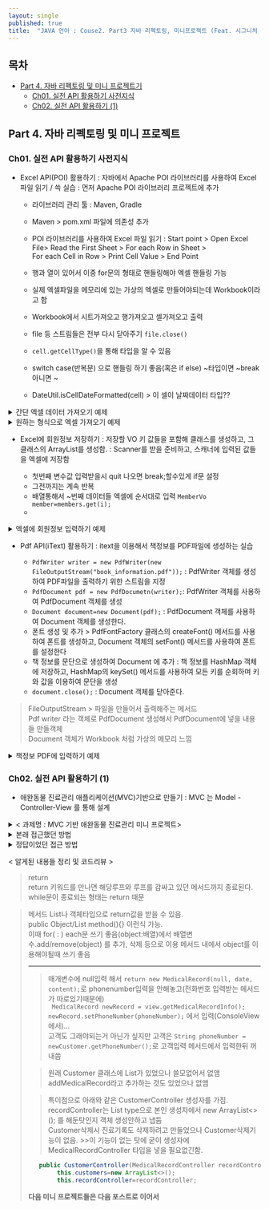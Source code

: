 ```yaml
---
layout: single
published: true
title:  "JAVA 언어 : Couse2. Part3 자바 리펙토링, 미니프로젝트 (Feat. 시그니처 백엔드 강의)"
---
```




## 목차

- [Part 4. 자바 리펙토링 및 미니 프로젝트기](#part3-api-활용하기-1)
  * [Ch01. 실전 API 활용하기 사전지식](#ch01-실전-api-활용하기-사전지식)
  * [Ch02. 실전 API 활용하기 (1)](#ch02-실전-api-활용하기-1)

## Part 4. 자바 리펙토링 및 미니 프로젝트

### Ch01. 실전 API 활용하기 사전지식

* Excel API(POI) 활용하기
  : 자바에서 Apache POI 라이브러리를 사용하여 Excel 파일 읽기 / 쓱 실습
  : 먼저 Apache POI 라이브러리 프로젝트에 추가

  - 라이브러리 관리 툴 : Maven, Gradle
  - Maven > pom.xml 파일에 의존성 추가
  - POI 라이브러리를 사용하여 Excel 파일 읽기
    : Start point > Open Excel File> Read the First Sheet > For each Row in Sheet >  
    For each Cell in Row > Print Cell Value > End Point
  - 행과 열이 있어서 이중 for문의 형태로 핸들링해야 엑셀 핸들링 가능
  - 실제 엑셀파일을 메모리에 있는 가상의 엑셀로 만들어야되는데  Workbook이라고 함
  - Workbook에서 시트가져오고 행가져오고 셀가져오고 출력
  - file 등 스트림들은 전부 다시 닫아주기 `file.close()`


  - `cell.getCellType()`을 통해 타입을 알 수 있음
  - switch case(반복문) 으로 핸들링 하기 좋음(혹은 if else) ~타입이면 ~break 아니면 ~
  - DateUtil.isCellDateFormatted(cell) > 이 셀이 날짜데이터 타입??

<details>
  <summary>
    간단 엑셀 데이터 가져오기 예제
  </summary>

<div markdown="1">
  <br>

```java
import java.io.File;
import java.io.FileInputStream;
import java.io.IOException;

public class ExcelExample {
    public static void main(String[] args) {
        try{
            FileInputStream file=new FileInputStream(new File("example.xlsx"));
            //파일에서 읽어와야됨. 파일이름 적어줘야됨. 실제 엑셀파일
            //실제 엑셀파일을 메모리에 있는 가상의 엑셀로 만들어야되는데  Workbook이라고 함
            Workbook workbook= WorkbookFactory.create(file);
            Sheet sheet=workbook.getSheetAt(0);
            for(Row row: sheet){
                for(Cell cell: row){
                    System.out.print(cell+"\t");
                }
                System.out.println();//줄바꿈
            }
            file.close();
            System.out.println("엑셀에서 데이터 읽어오기 성공");
        }catch(IOException e){
            e.printStackTrace();
        }
    }
}
```

</div>
</details>


<details>
  <summary>
    원하는 형식으로 엑셀 가져오기 예제
  </summary>

<div markdown="1">
  <br>


```java
public class ExcelExample {
  public static void main(String[] args) {
    try {
      FileInputStream file = new FileInputStream(new File("example.xlsx"));
      Workbook workbook = WorkbookFactory.create(file);
      Sheet sheet = workbook.getSheetAt(0);
      for (Row row : sheet) {
        for (Cell cell : row) {
          switch (cell.getCellType()) {
            case NUMERIC:
            if (DateUtil.isCellDateFormatted(cell)) {
              Date dateValue = cell.getDateCellValue();
              DateFormat dateFormat = new SimpleDateFormat("yyyy-MM-dd");
              String formattedDate = dateFormat.format(dateValue);
              System.out.print(formattedDate + "\t");
            } else {
              double numericValue = cell.getNumericCellValue();
            if (numericValue == Math.floor(numericValue)) {
              int intValue = (int) numericValue;
              System.out.print(intValue + "\t");
            } else {
              System.out.print(numericValue + "\t");
              }
            }
          break;
          case STRING:
              String stringValue = cell.getStringCellValue();
              System.out.print(stringValue + "\t");
              break;
              case BOOLEAN:
              boolean booleanValue = cell.getBooleanCellValue();
              System.out.print(booleanValue + "\t");
              break;
          case FORMULA:
            String formulaValue = cell.getCellFormula();
            System.out.print(formulaValue + "\t");
            break;
          case BLANK:
            System.out.print("\t");
            break;
            default:
            System.out.print("\t");
            break;
            }
            }
            System.out.println();
            }
            file.close();
            } catch (IOException e) {
        e.printStackTrace();
      }
    }
}
```

</div>
</details>

* Excel에 회원정보 저장하기
  : 저장할 VO 키 값들을 포함해 클래스를 생성하고, 그 클래스의 ArrayList를 생성함.
  : Scanner를 받을 준비하고, 스캐너에 입력된 값들을 엑셀에 저장함

  - 첫번째 변수값 입력받을시 quit 나오면 break;할수있게 if문 설정
  - 그전까지는 계속 반복
  - 배열통해서 ~번째 데이터들 엑셀에 순서대로 입력 `MemberVo member=members.get(i);`
  - 
 



<details>
  <summary>
    엑셀에 회원정보 입력하기 예제
  </summary>

<div markdown="1">
  <br>

VO클래스 만들기
```java
public class Member {
  private String name;
  private int age;
  private String birthdate;
  private String phone;
  private String address;
  private boolean isMarried;
  // 생성자, getter, setter, toString()
}
```


```java
import java.io.File;
import java.io.FileOutputStream;
import java.io.IOException;
import java.util.ArrayList;
import java.util.List;
import java.util.Scanner;
import org.apache.poi.ss.usermodel.Cell;
import org.apache.poi.ss.usermodel.Row;
import org.apache.poi.ss.usermodel.Sheet;
import org.apache.poi.xssf.usermodel.XSSFWorkbook;

public class ExcelWriter {
public static void main(String[] args) {
Scanner scanner = new Scanner(System.in);
List<MemberVO> members = new ArrayList<>();
while (true) {
System.out.print("이름을 입력하세요:");
String name = scanner.nextLine();
if (name.equals("quit")) {
break;
}
System.out.print("나이를 입력하세요:");
int age = scanner.nextInt();
scanner.nextLine(); // 개행문자 제거
System.out.print("생년월일을 입력하세요:");
String birthdate = scanner.nextLine();
System.out.print("전화번호를 입력하세요:");
String phone = scanner.nextLine();
System.out.print("주소를 입력하세요:");
String address = scanner.nextLine();
System.out.print("결혼여부를 입력하세요 (true/false):");
boolean isMarried = scanner.nextBoolean();
scanner.nextLine(); // 개행문자 제거
MemberVO member = new MemberVO(name, age, birthdate, phone, address, isMarried);
members.add(member);
}
scanner.close();

try {
XSSFWorkbook workbook = new XSSFWorkbook();
Sheet sheet = workbook.createSheet("회원 정보");
// 헤더 생성
Row headerRow = sheet.createRow(0);
headerRow.createCell(0).setCellValue("이름");
headerRow.createCell(1).setCellValue("나이");
headerRow.createCell(2).setCellValue("생년월일");
headerRow.createCell(3).setCellValue("전화번호");
headerRow.createCell(4).setCellValue("주소");
headerRow.createCell(5).setCellValue("결혼여부");
// 데이터 생성
for (int i = 0; i < members.size(); i++) {
MemberVO member = members.get(i);
Row row = sheet.createRow(i + 1);
row.createCell(0).setCellValue(member.getName());
row.createCell(1).setCellValue(member.getAge());
row.createCell(2).setCellValue(member.getBirthdate());
row.createCell(3).setCellValue(member.getPhone());
row.createCell(4).setCellValue(member.getAddress());
Cell marriedCell = row.createCell(5);
marriedCell.setCellValue(member.isMarried());
}
// 엑셀 파일 저장
String filename = "members.xlsx";
FileOutputStream outputStream = new FileOutputStream(new File(filename));
workbook.write(outputStream);
workbook.close();
System.out.println("엑셀 파일이 저장되었습니다: " + filename);
} catch (IOException e) {
System.out.println("엑셀 파일 저장 중 오류가 발생했습니다.");
e.printStackTrace();
}
}
}

```

</div>
</details>

* Pdf API(iText) 활용하기
  : itext을 이용해서 책정보를 PDF파일에 생성하는 실습

  - `PdfWriter writer = new PdfWriter(new FileOutputStream("book_information.pdf"));` : PdfWriter 객체를 생성하여 PDF파일을 출력하기 위한 스트림을 지정
  - `PdfDocument pdf = new PdfDocumetn(writer);`: PdfWriter 객체를 사용하여 PdfDocument 객체를 생성
  - `Document document=new Document(pdf);` : PdfDocument 객체를 사용하여 Document 객체를 생성한다.
  - 폰트 생성 및 추가 > PdfFontFactory 클래스의 createFont() 메서드를 사용하여 폰트를 생성하고, Document 객체의 setFont() 메서드를 사용하여 폰트를 설정한다
  - 책 정보를 문단으로 생성하여 Document 에 추가 : 책 정보를 HashMap 객체에 저장하고, HashMap의 keySet() 메서드를 사용하여 모든 키를 순회하며 키와 값을 이용하여 문단을 생성
  - `document.close();` : Document 객체를 닫아준다. 

> FileOutputStream >  파일을 만들어서 출력해주는 메서드  
> Pdf writer 라는 객체로 PdfDocument 생성해서 PdfDocument에 넣을 내용들 만들객체  
> Document 객체가 Workbook 처럼 가상의 메모리 느낌   




<details>
  <summary>
    책정보 PDF에 입력하기 예제
  </summary>

<div markdown="1">
  <br>

```java
import com.itextpdf.io.font.PdfEncodings;
import com.itextpdf.kernel.font.PdfFont;
import com.itextpdf.kernel.font.PdfFontFactory;
import com.itextpdf.kernel.pdf.PdfDocument;
import com.itextpdf.kernel.pdf.PdfWriter;
import com.itextpdf.layout.Document;
import com.itextpdf.layout.element.Paragraph;

import java.io.FileNotFoundException;
import java.io.FileOutputStream;
import java.io.IOException;
import java.time.Year;
import java.util.HashMap;



public class BookInfoToPDF {

        public static void main(String[] args) throws IOException {
            HashMap<String, String> bookInfo = new HashMap<>();
            bookInfo.put("title", "한글    자바");
            bookInfo.put("author", "홍길동");
            bookInfo.put("publisher", "한글    출판사");
            bookInfo.put("year", String.valueOf(Year.now().getValue()));
            bookInfo.put("price", "25000");
            bookInfo.put("pages", "400");


            try {

                            PdfWriter writer = new PdfWriter(new FileOutputStream("book_information.pdf"));
// PdfWriter 객체를    사용하여    PdfDocument 객체    생성
                            PdfDocument pdf = new PdfDocument(writer);
// Document 객체    생성
                            Document document = new Document(pdf);

                            // 폰트    생성    및    추가
                            PdfFont font = PdfFontFactory.createFont("CookieRun Regular.otf", PdfEncodings.IDENTITY_H, true);
                            document.setFont(font);
// 책    정보를    문단으로    생성하여    Document에    추가
                            for (String key : bookInfo.keySet()) {
                                Paragraph paragraph = new Paragraph(key + ": " + bookInfo.get(key));
                                document.add(paragraph);
                            }
// Document 닫기
                            document.close();

                            System.out.println("book_information.pdf 파일이    생성되었습니다.");
                        } catch (FileNotFoundException e) {
                            e.printStackTrace();
                        }
                    }
                }

```
</div>
</details>
  

### Ch02. 실전 API 활용하기 (1)

* 애완동물 진료관리 애플리케이션(MVC)기반으로 만들기
  : MVC 는 Model - Controller-View 를 통해 설계



<details>
  <summary>
    < 과제명 : MVC 기반 애완동물 진료관리 미니 프로젝트>
  </summary>

<div markdown="1">
  <br>



===애완동물진료관리시스템===
1. 신규 고객 정보 입력
2. 진료 기록 저장
3. 진료 기록 조회
4. 진료 기록 삭제
5. 종료
원하는 기능을 선택하세요:

원하는 기능을 선택하세요:1  
신규 고객 정보를 입력하세요.  
전화번호:_010-1111-1111_  
소유주 이름:_박매일_  
동물 이름:_토리_  
주소:_광주_  
종류:_비숑_  
출생년도(yyyy):_2022_  
고객 정보가 추가되었습니다.  

원하는 기능을 선택하세요:1  
신규 고객 정보를 입력하세요.  
전화번호:_010-1111-1111_  
소유주 이름:_박미미_  
동물 이름:_미미_  
주소:_서울_  
종류:_비숑_  
출생년도(yyyy):_2021_  
이미 등록된 전화번호입니다.  

원하는 기능을 선택하세요:2  
전화번호를 입력하세요:_010-1111-1111_  
진료일을 입력하세요:_2023-03-20_  
진료내용을 입력하세요:_코로나접종_  
진료기록이 저장되었습니다.  

원하는 기능을 선택하세요:4  
전화번호를 입력하세요: _010-1111-1111_  
진료기록 정보가 삭제되었습니다.  

원하는 기능을 선택하세요:3  
전화번호를 입력하세요:_010-1111-1111_  
해당 전화번호를 가진 진료 기록이 없습니다.  

원하는 기능을 선택하세요:3  
전화번호를 입력하세요:_010-1111-1111_  
[토리]의 진료기록  
진료일: 2023-03-20  
진료내용: 코로나접종  
소유주 이름: 박매일  
동물 이름: 토리  
주소: 광주  
종류: 비숑  
출생년도: 2022  

원하는 기능을 선택하세요:5  
프로그램을 종료합니다.  

</div>
</details>


<details>
  <summary>
    본래 접근했던 방법
  </summary>

<div markdown="1">
  <br>

  - 객체를 3가지 설계
  - Member, Record 객체 2가지와 입력하는 스캐너값을 받아 변수변경하는 Changenumber 메서드
  - 메인메서드에 많은 기능을 넣고, while과 switch case를 통해서 메서드 설계
  - 구현 했던 부분> 정보 추가, 레코드 검색 및 호출, 레코드 삭제
  - 구현 못했던 부분> 정보 연결(레코드와 petinfo), 프로그램 종료(그냥 return 이란 흐름제어문을 안배움)
  - 문제 : 3번의 검색기능이 문제가 있었음 >>object타입(객체타입)은 `==` 대신 'equals()'를 사용해야 비교가능   
    그러므로 equals로 전화번호 비교했어야함(해결)


* 객체 3가지 다음과 같음(Changenumber, Petinfo, Petrecord)

```java
package petmvc;

public class Changenumber {
    private int numbers;

    public Changenumber(int numbers) {
        this.numbers = numbers;
    }

    public int getNumbers() {
        return numbers;
    }

    public void setNumbers(int numbers) {
        this.numbers = numbers;
    }

    public Changenumber() {
    }
}
```

---

```java
package petmvc;

public class Petinfo {
    private String phone;
    private String person;

    private String petname;
    private String address;
    private String kinds;
    private String birth;

    public Petinfo() {
    }

    public Petinfo(String phone, String person, String petname, String address, String kinds, String birth) {
        this.phone = phone;
        this.person = person;
        this.petname = petname;
        this.address = address;
        this.kinds = kinds;
        this.birth = birth;
    }


    public String getPhone() {
        return phone;
    }

    public void setPhone(String phone) {
        this.phone = phone;
    }

    public String getPerson() {
        return person;
    }

    public void setPerson(String person) {
        this.person = person;
    }

    public String getAddress() {
        return address;
    }

    public void setAddress(String address) {
        this.address = address;
    }

    public String getKinds() {
        return kinds;
    }

    public void setKinds(String kinds) {
        this.kinds = kinds;
    }

    public String getBirth() {
        return birth;
    }

    public void setBirth(String birth) {
        this.birth = birth;
    }

    public String getPetname() {
        return petname;
    }

    public void setPetname(String petname) {
        this.petname = petname;
    }

}
```

---

```java

package petmvc;

public class Petrecord {
    private String phonenumber;
    private String date;
    private String detail;

    public Petrecord() {
    }

    public String getPhonenumber() {
        return phonenumber;
    }

    public void setPhonenumber(String phonenumber) {
        this.phonenumber = phonenumber;
    }

    public String getDate() {
        return date;
    }

    public void setDate(String date) {
        this.date = date;
    }

    public String getDetail() {
        return detail;
    }

    public void setDetail(String detail) {
        this.detail = detail;
    }

    public Petrecord(String phonenumber, String date, String detail) {
        this.phonenumber = phonenumber;
        this.date = date;
        this.detail = detail;
    }
}
```


* 메인 메서드 다음과같음
  객체마다의 연관성을 넣어주는 컨트롤러 가 있고, 메인 메서드 화면을 간단하게 보여주면 좋았을것 같긴함

```java
package petmvc;

import java.util.ArrayList;
import java.util.List;
import java.util.Scanner;

public class Petproject {
    public static void main(String[] args) {
        List<Petinfo> info=new ArrayList<>();
        List<Petrecord> details=new ArrayList<>();
        Scanner scanner=new Scanner(System.in);
        System.out.println("===애완동물진료관리시스템===");
        System.out.println("1. 신규 고객 정보 입력");
        System.out.println("2. 진료 기록 저장");
        System.out.println("3. 진료 기록 조회");
        System.out.println("4. 진료 기록 삭제");
        System.out.println("5. 종료");



        System.out.print("원하는 기능을 선택하세요 :");
        Changenumber number = new Changenumber(scanner.nextInt());
        scanner.nextLine();


        while(number.getNumbers()!=5) {

            switch (number.getNumbers()) {
                case 1:
                    System.out.println("신규 고객 정보를 입력하세요.");
                    System.out.print("전화번호:");
                    String phone = scanner.nextLine();

                    System.out.print("소유주 이름:");
                    String person = scanner.nextLine();

                    System.out.print("동물 이름:");
                    String petname = scanner.nextLine();

                    System.out.print("주소:");
                    String address = scanner.nextLine();

                    System.out.print("종류:");
                    String kinds = scanner.nextLine();

                    System.out.print("출생년도:");
                    String birth = scanner.nextLine();

                    Petinfo member = new Petinfo(phone, person, petname, address, kinds, birth);
                    info.add(member);

                    System.out.println("고객 정보가 추가되었습니다.");


                    break;

                case 2:
                    System.out.print("전화번호를 입력하세요:");
                    String phonenumber = scanner.nextLine();

                    System.out.print("진료일을 입력하세요:");
                    String date = scanner.nextLine();

                    System.out.print("진료내용을 입력하세요:");
                    String detail = scanner.nextLine();

                    Petrecord record = new Petrecord(phonenumber, date, detail);
                    details.add(record);

                    System.out.println("진료기록이 저장되었습니다.");

                    break;

                case 3:
                    System.out.print("전화번호를 입력하세요:");
                    String keynumber = scanner.nextLine();
                    for (int j = 0; j < details.size(); j++) {
                        Petrecord petrecord = details.get(j);
                        if (keynumber == details.get(j).getPhonenumber()) {

                            for (int i = 0; i < info.size(); i++) {
                                Petinfo petinfo = info.get(i);


                                if ((keynumber == (info.get(i).getPhone()))) {
                                    System.out.println("[" + info.get(i).getPetname() + "]" + "의 진료기록");
                                    System.out.println("진료일 : " + details.get(j).getDate());
                                    System.out.println("진료내용 : " + details.get(j).getDetail());
                                    System.out.println("소유주 이름 : " + info.get(i).getPerson());
                                    System.out.println("동물 이름 : " + info.get(i).getPetname());
                                    System.out.println("주소 : " + info.get(i).getAddress());
                                    System.out.println("종류 : " + info.get(i).getKinds());
                                    System.out.println("출생년도 : " + info.get(i).getBirth());

                                }


                            }

                        }
                    }

                    break;


                case 4:
                    System.out.print("전화번호를 입력하세요:");
                    String keynumber2 = scanner.nextLine();
                    for (int i = 0; i < details.size(); i++) {
                        Petrecord petrecord = details.get(i);
                        if (keynumber2 == details.get(i).getPhonenumber()) {
                            details.remove(i);
                        }
                    }
                    break;

                case 5:
                    System.out.println("프로그램을 종료합니다.");

            }
            System.out.print("원하는 기능을 선택하세요 :");
           number.setNumbers(scanner.nextInt());
            scanner.nextLine();

        }
    }
}
```


</div>
</details>

<details>
  <summary>
    정답이었던 접근 방법
  </summary>

<div markdown="1">
  <br>

  - MVC의 모델이 2가지 있으면, Model에 따른 Controller를 2개 설계
  - Model에 따라 Controller의 기능 설계 Controller는 List들을 만들고, 추가, 삭제, 검색 기능을 가짐
  - 컨트롤러들은 List타입으로 만듬 변수에 List<객체>
  - View 화면을 따로 메서드들을 만들어줌(전화번호 입력 메서드, 신규고객기록 입력,  진료기록을 입력 받는 화면, 진료기록 조회하여 출력 등 1234번 기능과 더불어 전화번호입력정도)

코드들은 다음과같음 먼저(Customer, Medical Record를 설계함)
VO클래스 2개 

```java
package kr.pet.mvc;

import java.util.ArrayList;
import java.util.List;

public class Customer {
    private String phoneNumber;
    private String ownerName;
    private String petName;
    private String address;
    private String species;
    private int birthYear;
    //private List<MedicalRecord> medicalRecords; // 진료 기록을 저장하는 리스트
    public Customer(){   }

    public Customer(String phoneNumber, String ownerName, String petName, String address, String species, int birthYear) {
        this.phoneNumber = phoneNumber;
        this.ownerName = ownerName;
        this.petName = petName;
        this.address = address;
        this.species = species;
        this.birthYear = birthYear;
       // this.medicalRecords=new ArrayList<>(); // 빈 리스트로 초기화
    }

    public String getPhoneNumber() {
        return phoneNumber;
    }

    public void setPhoneNumber(String phoneNumber) {
        this.phoneNumber = phoneNumber;
    }

    public String getOwnerName() {
        return ownerName;
    }

    public void setOwnerName(String ownerName) {
        this.ownerName = ownerName;
    }

    public String getPetName() {
        return petName;
    }

    public void setPetName(String petName) {
        this.petName = petName;
    }

    public String getAddress() {
        return address;
    }

    public void setAddress(String address) {
        this.address = address;
    }

    public String getSpecies() {
        return species;
    }

    public void setSpecies(String species) {
        this.species = species;
    }

    public int getBirthYear() {
        return birthYear;
    }

    public void setBirthYear(int birthYear) {
        this.birthYear = birthYear;
    }


}
```

```java
package kr.pet.mvc;

public class MedicalRecord {
    private String phoneNumber;
    private String date;
    private String content;

    public MedicalRecord() {
    }

    public MedicalRecord(String phoneNumber, String date, String content) {
        this.phoneNumber = phoneNumber;
        this.date = date;
        this.content = content;
    }

    public String getPhoneNumber() {
        return phoneNumber;
    }

    public void setPhoneNumber(String phoneNumber) {
        this.phoneNumber = phoneNumber;
    }

    public String getDate() {
        return date;
    }

    public void setDate(String date) {
        this.date = date;
    }

    public String getContent() {
        return content;
    }

    public void setContent(String content) {
        this.content = content;
    }

    @Override
    public String toString() {
        return "MedicalRecord{" +
                "phoneNumber='" + phoneNumber + '\'' +
                ", date='" + date + '\'' +
                ", content='" + content + '\'' +
                '}';
    }
}
```


---
이후 MedicalRecord컨트롤러와 CustomerController를 설계함

```java

package kr.pet.mvc;

import java.util.ArrayList;
import java.util.List;

public class MedicalRecordController {
    private List<MedicalRecord> records=new ArrayList<>();

    // 진료기록을 등록하는 메서드
    public void addMedicalRecord(MedicalRecord record) {
        records.add(record);
    }

    // 진료기록을 삭제하는 메서드
    public void removeMedicalRecord(String phoneNumber) {
        for (int i = 0; i < records.size(); i++) {
            if (records.get(i).getPhoneNumber().equals(phoneNumber)) {
                records.remove(i);
                break;
            }
        }
    }

    // 전화번호에 해당하는 모든 진료기록을 검색하여 새로운 List<MedicalRecord>를 만들어주는 메서드
    public List<MedicalRecord> findMedicalRecords(String phoneNumber) {
        List<MedicalRecord> result = new ArrayList<>();
        for (MedicalRecord record : records) {
            if (record.getPhoneNumber().equals(phoneNumber)) {
                result.add(record);
            }
        }
        return result;
    }
}
```

```java
package kr.pet.mvc;

import java.util.ArrayList;
import java.util.List;

public class CustomerController {
    private List<Customer> customers;
    private MedicalRecordController recordController; // 진료기록을 관리하는 컨트롤러

    public CustomerController(MedicalRecordController recordController){
        this.customers=new ArrayList<>();
        this.recordController=recordController;
    }
    // 고객정보를 등록하는 메서드
    public void addCustomer(Customer customer) {
        customers.add(customer);
    }
    // 고객정보를 삭제하는 메서드(+반드시 해당 고객의 진료기록도 함께 삭제)
    public void removeCustomer(String phoneNumber) {
        for (int i = 0; i < customers.size(); i++) {
            if (customers.get(i).getPhoneNumber().equals(phoneNumber)) {
                customers.remove(i);
                recordController.removeMedicalRecord(phoneNumber); // 해당 고객의 진료 기록 삭제
                break;
            }
        }
    }
    // 고객등록 여부를 확인하는 메서드
    public Customer findCustomer(String phoneNumber) {
        for (Customer customer : customers) {
            if (customer.getPhoneNumber().equals(phoneNumber)) {
                return customer;
            }
        }
        return null;
    }
    // 기존의 전화번호로 등록된 고객이 있는지를 확인하는 메서드(중복)
    public boolean isPhoneNumberExist(String phoneNumber) {
        for (Customer customer : customers) {
            if (customer.getPhoneNumber().equals(phoneNumber)) {
                return true;
            }
        }
        return false;
    }
}
```

이후 ConsoleView 클래스를 설계함

```java
package kr.pet.mvc;

import java.util.List;
import java.util.Scanner;

public class ConsoleView {
    private Scanner scanner = new Scanner(System.in);
    // 전화번호를 입력받는 화면
    public String getPhoneNumber() {
        System.out.print("전화번호를 입력하세요:");
        return scanner.nextLine();
    }
    // 신규고객정보 입력 화면
    public Customer getCustomerInfo() {
        System.out.println("신규 고객 정보를 입력하세요.");
        System.out.print("전화번호:");
        String phoneNumber = scanner.nextLine();
        System.out.print("소유주 이름:");
        String ownerName = scanner.nextLine();
        System.out.print("동물 이름:");
        String petName = scanner.nextLine();
        System.out.print("주소:");
        String address = scanner.nextLine();
        System.out.print("종류:");
        String species = scanner.nextLine();
        System.out.print("출생년도(yyyy):");
        int birthYear = scanner.nextInt();
        scanner.nextLine(); // Consume the newline character left by nextInt()
        return new Customer(phoneNumber, ownerName, petName, address, species, birthYear);
    }
    // 진료기록을 입력 받는 화면
    public MedicalRecord getMedicalRecordInfo() {
        System.out.print("진료일을 입력하세요:");
        String date = scanner.nextLine();

        System.out.print("진료내용을 입력하세요:");
        String content = scanner.nextLine();

        return new MedicalRecord(null, date, content);
    }
    // 진료기록 조회하여 출력
    public void printMedicalRecordInfo(Customer customer, List<MedicalRecord> records) {
        //List<MedicalRecord> records = customer.getMedicalRecords(); // 수정
        System.out.println("[" + customer.getPetName() + "]의 진료기록");
        for (MedicalRecord record : records) {
            System.out.println("- 진료일: " + record.getDate());
            System.out.println("  진료내용: " + record.getContent());
            System.out.println("  소유주 이름: " + customer.getOwnerName());
            System.out.println("  동물 이름: " + customer.getPetName());
            System.out.println("  주소: " + customer.getAddress());
            System.out.println("  종류: " + customer.getSpecies());
            System.out.println("  출생년도: " + customer.getBirthYear());
        }
    }
    public void printMessage(String message) {
        System.out.println(message);
    }
```

이후 메인 실행 클래스를 설계함
```java
package kr.pet.mvc;

import java.util.List;
import java.util.Scanner;

public class PetMain {
    public static void main(String[] args) {
        MedicalRecordController recordController = new MedicalRecordController();
        CustomerController customerController = new CustomerController(recordController);
        ConsoleView view = new ConsoleView();
        while (true) {
            System.out.println("===애완동물진료관리시스템===");
            System.out.println("1. 신규 고객 정보 입력");
            System.out.println("2. 진료 기록 저장");
            System.out.println("3. 진료 기록 조회");
            System.out.println("4. 진료 기록 삭제");
            System.out.println("5. 종료");
            System.out.print("원하는 기능을 선택하세요:");

            Scanner scanner = new Scanner(System.in);
            int choice = scanner.nextInt(); // 1~5
            switch (choice) {
                case 1:
                    Customer newCustomer = view.getCustomerInfo();
                    String phoneNumber = newCustomer.getPhoneNumber();
                    if (customerController.isPhoneNumberExist(phoneNumber)) {
                        view.printMessage("이미 등록된 전화번호입니다.");
                        continue;
                    }
                    customerController.addCustomer(newCustomer);
                    view.printMessage("고객 정보가 추가되었습니다.");
                    break;

                case 2:
                    phoneNumber = view.getPhoneNumber();
                    if (customerController.findCustomer(phoneNumber) == null) {
                        view.printMessage("해당 전화번호를 가진 고객 정보가 없습니다.");
                        break;
                    }
                    Customer customer = customerController.findCustomer(phoneNumber);
                    MedicalRecord newRecord = view.getMedicalRecordInfo();
                    newRecord.setPhoneNumber(phoneNumber);
                    recordController.addMedicalRecord(newRecord);
                    //customer.addMedicalRecords(newRecord);
                    view.printMessage("진료기록이 저장되었습니다.");
                    break;

                case 3:
                    phoneNumber = view.getPhoneNumber();
                    List<MedicalRecord> records = recordController.findMedicalRecords(phoneNumber);
                    if (records.isEmpty()) {
                        view.printMessage("해당 전화번호를 가진 진료 기록이 없습니다.");
                        break;
                    }
                    customer = customerController.findCustomer(phoneNumber);
                    view.printMedicalRecordInfo(customer, records); // 수정
                    break;

                case 4:
                    phoneNumber = view.getPhoneNumber();
                    if (customerController.findCustomer(phoneNumber) == null) {
                        view.printMessage("해당 전화번호를 가진 고객 정보가 없습니다.");
                        break;
                    }
                    recordController.removeMedicalRecord(phoneNumber);
                    view.printMessage("진료기록 정보가 삭제되었습니다.");
                    break;

                case 5:
                    System.out.println("프로그램을 종료합니다.");
                    return;

                default:
                    System.out.println("잘못된 선택입니다.");
                    break;
            }
        }
    }
}
```

</div>
</details>

< 알게된 내용들 정리 및 코드리뷰 >

> return  
> return 키워드를 만나면 해당루프와 루프를 감싸고 있던 메서드까지 종료된다.  
> while문이 종료되는 형태는 return 때문

> 메서드 List나 객체타입으로 return값을 받을 수 있음.  
> public Object/List<Object> method(){} 이런식 가능.  
> 이때 for( : ) each문 쓰기 좋음(object:배열)에서 배열변수.add/remove(object) 를 추가, 삭제 등으로 이용
> 메서드 내에서 object를 이용해야될때 쓰기 좋음
---


> 매개변수에 null입력 해서 `return new MedicalRecord(null, date, content);`로 phonenumber입력을 안해놓고(전화번호 입력받는 메서드가 따로있기때문에)  
> ` MedicalRecord newRecord = view.getMedicalRecordInfo();
                    newRecord.setPhoneNumber(phoneNumber);` 에서 입력(ConsoleView에서)...  
> 고객도 그래야되는거 아닌가 싶지만 고객은 `String phoneNumber = newCustomer.getPhoneNumber();`로 고객입력 메서드에서 입력한뒤 꺼내씀




> 원래 Customer 클래스에 List<MedicalRecord>가 있었으나 쓸모없어서 없앰  
> addMedicalRecord라고 추가하는 것도 있었으나 없앰



> 특이점으로 아래와 같은 CustomerController 생성자를 가짐.  
> recordController는 List type으로 본인 생성자에서 new ArrayList<>(); 를 해둔탓인지 객체 생성안하고 냅둠   
> Customer삭제시 진료기록도 삭제하려고 만들었으나 Customer삭제기능이 없음. >>이 기능이 없는 탓에 굳이 생성자에 MedicalRecordController 타입을 넣을 필요없긴함.

```java
   public CustomerController(MedicalRecordController recordController){
        this.customers=new ArrayList<>();
        this.recordController=recordController;
```


__다음 미니 프로젝트들은 다음 포스트로 이어서__
